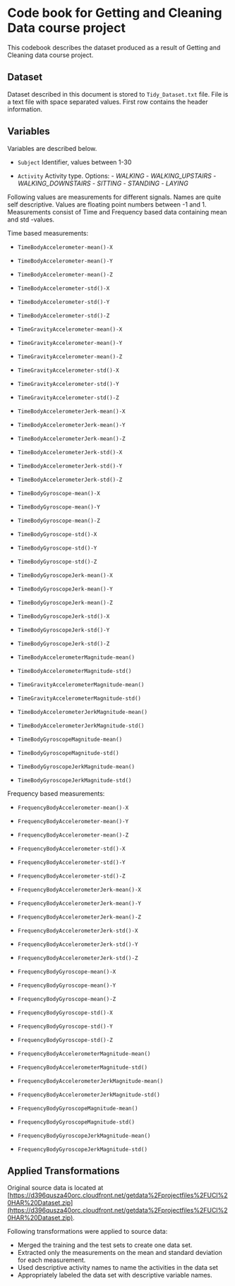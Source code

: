 # Code book for Getting and Cleaning Data course project

This codebook describes the dataset produced as a result of Getting and Cleaning data course project.

## Dataset <a name="dataset"></a>

Dataset described in this document is stored to `Tidy_Dataset.txt` file. File is a text file with space separated values.
First row contains the header information.


## Variables <a name="variables"></a>

Variables are described below. 

- `Subject`
    Identifier, values between 1-30
    
- `Activity`
    Activity type. Options:
        - *WALKING*
        - *WALKING_UPSTAIRS*
	    - *WALKING_DOWNSTAIRS*
	    - *SITTING*
	    - *STANDING*
	    - *LAYING*
	    
Following values are measurements for different signals. Names are quite self descriptive. Values are floating point numbers between -1 and 1.
Measurements consist of Time and Frequency based data containing mean and std -values.

Time based measurements:

- `TimeBodyAccelerometer-mean()-X`
- `TimeBodyAccelerometer-mean()-Y`
- `TimeBodyAccelerometer-mean()-Z`
- `TimeBodyAccelerometer-std()-X`
- `TimeBodyAccelerometer-std()-Y`
- `TimeBodyAccelerometer-std()-Z`

- `TimeGravityAccelerometer-mean()-X`
- `TimeGravityAccelerometer-mean()-Y`
- `TimeGravityAccelerometer-mean()-Z`
- `TimeGravityAccelerometer-std()-X`
- `TimeGravityAccelerometer-std()-Y`
- `TimeGravityAccelerometer-std()-Z`

- `TimeBodyAccelerometerJerk-mean()-X`
- `TimeBodyAccelerometerJerk-mean()-Y`
- `TimeBodyAccelerometerJerk-mean()-Z`
- `TimeBodyAccelerometerJerk-std()-X`
- `TimeBodyAccelerometerJerk-std()-Y`
- `TimeBodyAccelerometerJerk-std()-Z`

- `TimeBodyGyroscope-mean()-X`
- `TimeBodyGyroscope-mean()-Y`
- `TimeBodyGyroscope-mean()-Z`
- `TimeBodyGyroscope-std()-X`
- `TimeBodyGyroscope-std()-Y`
- `TimeBodyGyroscope-std()-Z`

- `TimeBodyGyroscopeJerk-mean()-X`
- `TimeBodyGyroscopeJerk-mean()-Y`
- `TimeBodyGyroscopeJerk-mean()-Z`
- `TimeBodyGyroscopeJerk-std()-X`
- `TimeBodyGyroscopeJerk-std()-Y`
- `TimeBodyGyroscopeJerk-std()-Z`

- `TimeBodyAccelerometerMagnitude-mean()`
- `TimeBodyAccelerometerMagnitude-std()`

- `TimeGravityAccelerometerMagnitude-mean()`
- `TimeGravityAccelerometerMagnitude-std()`

- `TimeBodyAccelerometerJerkMagnitude-mean()`
- `TimeBodyAccelerometerJerkMagnitude-std()`

- `TimeBodyGyroscopeMagnitude-mean()`
- `TimeBodyGyroscopeMagnitude-std()`

- `TimeBodyGyroscopeJerkMagnitude-mean()`
- `TimeBodyGyroscopeJerkMagnitude-std()`

Frequency based measurements:

- `FrequencyBodyAccelerometer-mean()-X`
- `FrequencyBodyAccelerometer-mean()-Y`
- `FrequencyBodyAccelerometer-mean()-Z`
- `FrequencyBodyAccelerometer-std()-X`
- `FrequencyBodyAccelerometer-std()-Y`
- `FrequencyBodyAccelerometer-std()-Z`

- `FrequencyBodyAccelerometerJerk-mean()-X`
- `FrequencyBodyAccelerometerJerk-mean()-Y`
- `FrequencyBodyAccelerometerJerk-mean()-Z`
- `FrequencyBodyAccelerometerJerk-std()-X`
- `FrequencyBodyAccelerometerJerk-std()-Y`
- `FrequencyBodyAccelerometerJerk-std()-Z`

- `FrequencyBodyGyroscope-mean()-X`
- `FrequencyBodyGyroscope-mean()-Y`
- `FrequencyBodyGyroscope-mean()-Z`
- `FrequencyBodyGyroscope-std()-X`
- `FrequencyBodyGyroscope-std()-Y`
- `FrequencyBodyGyroscope-std()-Z`

- `FrequencyBodyAccelerometerMagnitude-mean()`
- `FrequencyBodyAccelerometerMagnitude-std()`

- `FrequencyBodyAccelerometerJerkMagnitude-mean()`
- `FrequencyBodyAccelerometerJerkMagnitude-std()`

- `FrequencyBodyGyroscopeMagnitude-mean()`
- `FrequencyBodyGyroscopeMagnitude-std()`

- `FrequencyBodyGyroscopeJerkMagnitude-mean()`
- `FrequencyBodyGyroscopeJerkMagnitude-std()`

## Applied Transformations <a name="transformations"></a>

Original source data is located at [https://d396qusza40orc.cloudfront.net/getdata%2Fprojectfiles%2FUCI%20HAR%20Dataset.zip](https://d396qusza40orc.cloudfront.net/getdata%2Fprojectfiles%2FUCI%20HAR%20Dataset.zip).

Following transformations were applied to source data:

- Merged the training and the test sets to create one data set.
- Extracted only the measurements on the mean and standard deviation for each measurement.
- Used descriptive activity names to name the activities in the data set
- Appropriately labeled the data set with descriptive variable names.

